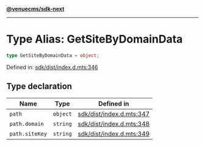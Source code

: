 [**@venuecms/sdk-next**](../Index.md)

***

# Type Alias: GetSiteByDomainData

```ts
type GetSiteByDomainData = object;
```

Defined in: [sdk/dist/index.d.mts:346](https://github.com/venuecms/sdk/blob/fbf02bcc9fd4a34da75d81536c54bdc995edf6c4/packages/sdk/dist/index.d.mts#L346)

## Type declaration

| Name | Type | Defined in |
| ------ | ------ | ------ |
| <a id="path"></a> `path` | `object` | [sdk/dist/index.d.mts:347](https://github.com/venuecms/sdk/blob/fbf02bcc9fd4a34da75d81536c54bdc995edf6c4/packages/sdk/dist/index.d.mts#L347) |
| `path.domain` | `string` | [sdk/dist/index.d.mts:348](https://github.com/venuecms/sdk/blob/fbf02bcc9fd4a34da75d81536c54bdc995edf6c4/packages/sdk/dist/index.d.mts#L348) |
| `path.siteKey` | `string` | [sdk/dist/index.d.mts:349](https://github.com/venuecms/sdk/blob/fbf02bcc9fd4a34da75d81536c54bdc995edf6c4/packages/sdk/dist/index.d.mts#L349) |

